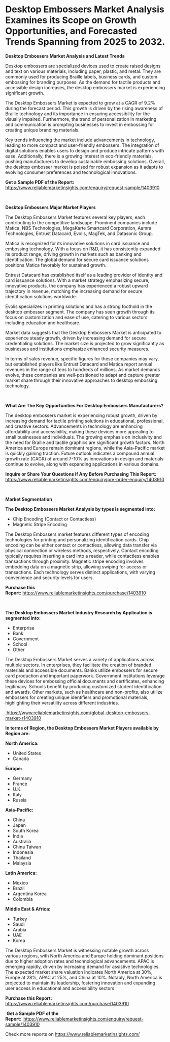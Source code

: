 <p><h1>Desktop Embossers Market Analysis Examines its Scope on Growth Opportunities, and Forecasted Trends Spanning from 2025 to 2032.</h1></p><p><strong>Desktop Embossers Market Analysis and Latest Trends</strong></p>
<p><p>Desktop embossers are specialized devices used to create raised designs and text on various materials, including paper, plastic, and metal. They are commonly used for producing Braille labels, business cards, and custom embossing for branding purposes. As the demand for tactile products and accessible design increases, the desktop embossers market is experiencing significant growth.</p><p>The Desktop Embossers Market is expected to grow at a CAGR of 9.2% during the forecast period. This growth is driven by the rising awareness of Braille technology and its importance in ensuring accessibility for the visually impaired. Furthermore, the trend of personalization in marketing and communication is prompting businesses to invest in embossing for creating unique branding materials.</p><p>Key trends influencing the market include advancements in technology, leading to more compact and user-friendly embossers. The integration of digital solutions enables users to design and produce intricate patterns with ease. Additionally, there is a growing interest in eco-friendly materials, pushing manufacturers to develop sustainable embossing solutions. Overall, the desktop embosser market is poised for robust expansion as it adapts to evolving consumer preferences and technological innovations.</p></p>
<p><strong>Get a Sample PDF of the Report:&nbsp;</strong> <a href="https://www.reliablemarketinsights.com/enquiry/request-sample/1403910?utm_campaign=2885&utm_medium=2&utm_source=Github&utm_content=ia&utm_term=28032025&utm_id=desktop-embossers">https://www.reliablemarketinsights.com/enquiry/request-sample/1403910</a></p>
<p>&nbsp;</p>
<p><strong>Desktop Embossers Major Market Players</strong></p>
<p><p>The Desktop Embossers Market features several key players, each contributing to the competitive landscape. Prominent companies include Matica, NBS Technologies, MegaKarte Smartcard Corporation, Aamra Technologies, Entrust Datacard, Evolis, MagTek, and Datasonic Group. </p><p>Matica is recognized for its innovative solutions in card issuance and embossing technology. With a focus on R&D, it has consistently expanded its product range, driving growth in markets such as banking and identification. The global demand for secure card issuance solutions positions Matica favorably for sustained growth.</p><p>Entrust Datacard has established itself as a leading provider of identity and card issuance solutions. With a market strategy emphasizing secure, innovative products, the company has experienced a robust upward trajectory in revenue, matching the increasing demand for secure identification solutions worldwide. </p><p>Evolis specializes in printing solutions and has a strong foothold in the desktop embosser segment. The company has seen growth through its focus on customization and ease of use, catering to various sectors including education and healthcare. </p><p>Market data suggests that the Desktop Embossers Market is anticipated to experience steady growth, driven by increasing demand for secure credentialing solutions. The market size is projected to grow significantly as businesses and institutions emphasize enhanced security measures.</p><p>In terms of sales revenue, specific figures for these companies may vary, but established players like Entrust Datacard and Matica report annual revenues in the range of tens to hundreds of millions. As market demands evolve, these companies are well-positioned to adapt and capture greater market share through their innovative approaches to desktop embossing technology. </p></p>
<p>&nbsp;</p>
<p><strong>What Are The Key Opportunities For Desktop Embossers Manufacturers?</strong></p>
<p><p>The desktop embossers market is experiencing robust growth, driven by increasing demand for tactile printing solutions in educational, professional, and creative sectors. Advancements in technology are enhancing affordability and accessibility, making these devices more appealing to small businesses and individuals. The growing emphasis on inclusivity and the need for Braille and tactile graphics are significant growth factors. North America and Europe remain dominant regions, while the Asia-Pacific market is quickly gaining traction. Future outlook indicates a compound annual growth rate (CAGR) of around 7-10% as innovations in design and materials continue to evolve, along with expanding applications in various domains.</p></p>
<p><strong>Inquire or Share Your Questions If Any Before Purchasing This Report:</strong> <a href="https://www.reliablemarketinsights.com/enquiry/pre-order-enquiry/1403910?utm_campaign=2885&utm_medium=2&utm_source=Github&utm_content=ia&utm_term=28032025&utm_id=desktop-embossers">https://www.reliablemarketinsights.com/enquiry/pre-order-enquiry/1403910</a></p>
<p>&nbsp;</p>
<p><strong>Market Segmentation</strong></p>
<p><strong>The Desktop Embossers Market Analysis by types is segmented into:</strong></p>
<p><ul><li>Chip Encoding (Contact or Contactless)</li><li>Magnetic Stripe Encoding</li></ul></p>
<p><p>The Desktop Embossers market features different types of encoding technologies for printing and personalizing identification cards. Chip encoding can be either contact or contactless, allowing data transfer via physical connection or wireless methods, respectively. Contact encoding typically requires inserting a card into a reader, while contactless enables transactions through proximity. Magnetic stripe encoding involves embedding data on a magnetic strip, allowing swiping for access or transactions. Each technology serves distinct applications, with varying convenience and security levels for users.</p></p>
<p><strong>Purchase this Report:&nbsp;</strong><a href="https://www.reliablemarketinsights.com/purchase/1403910?utm_campaign=2885&utm_medium=2&utm_source=Github&utm_content=ia&utm_term=28032025&utm_id=desktop-embossers">https://www.reliablemarketinsights.com/purchase/1403910</a></p>
<p>&nbsp;</p>
<p><strong>The Desktop Embossers Market Industry Research by Application is segmented into:</strong></p>
<p><ul><li>Enterprise</li><li>Bank</li><li>Government</li><li>School</li><li>Other</li></ul></p>
<p><p>The Desktop Embossers Market serves a variety of applications across multiple sectors. In enterprises, they facilitate the creation of branded materials and accessible documents. Banks utilize embossers for secure card production and important paperwork. Government institutions leverage these devices for embossing official documents and certificates, enhancing legitimacy. Schools benefit by producing customized student identification and awards. Other markets, such as healthcare and non-profits, also utilize embossers for creating unique identifiers and promotional materials, highlighting their versatility across different industries.</p></p>
<p><a href="https://www.reliablemarketinsights.com/global-desktop-embossers-market-r1403910?utm_campaign=2885&utm_medium=2&utm_source=Github&utm_content=ia&utm_term=28032025&utm_id=desktop-embossers">&nbsp;https://www.reliablemarketinsights.com/global-desktop-embossers-market-r1403910</a></p>
<p><strong>In terms of Region, the Desktop Embossers Market Players available by Region are:</strong></p>
<p>
    <p> <strong> North America: </strong>
        <ul>
            <li>United States</li>
            <li>Canada</li>
        </ul>
        </p> 
    <p> <strong> Europe: </strong>
        <ul>
            <li>Germany</li>
            <li>France</li>
            <li>U.K.</li>
            <li>Italy</li>
            <li>Russia</li>
        </ul>
        </p> 
    <p> <strong> Asia-Pacific: </strong>
        <ul>
            <li>China</li>
            <li>Japan</li>
            <li>South Korea</li>
            <li>India</li>
            <li>Australia</li>
            <li>China Taiwan</li>
            <li>Indonesia</li>
            <li>Thailand</li>
            <li>Malaysia</li>
        </ul>
        </p> 
    <p> <strong> Latin America: </strong>
        <ul>
            <li>Mexico</li>
            <li>Brazil</li>
            <li>Argentina Korea</li>
            <li>Colombia</li>
        </ul>
        </p> 
    <p> <strong> Middle East & Africa: </strong>
        <ul>
            <li>Turkey</li>
            <li>Saudi</li>
            <li>Arabia</li>
            <li>UAE</li>
            <li>Korea</li>
        </ul>
    </p>
    </p>
<p><p>The Desktop Embossers Market is witnessing notable growth across various regions, with North America and Europe holding dominant positions due to higher adoption rates and technological advancements. APAC is emerging rapidly, driven by increasing demand for assistive technologies. The expected market share valuation indicates North America at 30%, Europe at 28%, APAC at 25%, and China at 10%. Notably, North America is projected to maintain its leadership, fostering innovation and expanding user access in educational and accessibility sectors.</p></p>
<p><strong>Purchase this Report: </strong><a href="https://www.reliablemarketinsights.com/purchase/1403910?utm_campaign=2885&utm_medium=2&utm_source=Github&utm_content=ia&utm_term=28032025&utm_id=desktop-embossers">https://www.reliablemarketinsights.com/purchase/1403910</a></p>
<p>&nbsp;<strong>Get a Sample PDF of the Report:&nbsp;&nbsp;</strong><a href="https://www.reliablemarketinsights.com/enquiry/request-sample/1403910?utm_campaign=2885&utm_medium=2&utm_source=Github&utm_content=ia&utm_term=28032025&utm_id=desktop-embossers">https://www.reliablemarketinsights.com/enquiry/request-sample/1403910</a></p>
<p><strong></strong></p>
<p>Check more reports on <a href="https://www.reliablemarketinsights.com/?utm_campaign=2885&utm_medium=2&utm_source=Github&utm_content=ia&utm_term=28032025&utm_id=desktop-embossers">https://www.reliablemarketinsights.com/</a></p>